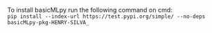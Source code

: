 To install basicMLpy run the following command on cmd: <br />
`pip install --index-url https://test.pypi.org/simple/ --no-deps basicMLpy-pkg-HENRY-SILVA_`
